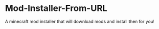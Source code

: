 Mod-Installer-From-URL
======================

A minecraft mod installer that will download mods and install then for you!
